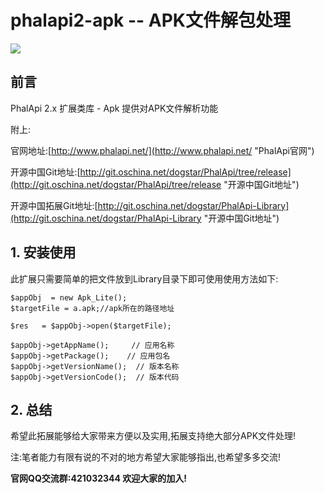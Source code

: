 # phalapi2-apk -- APK文件解包处理

![](http://webtools.qiniudn.com/master-LOGO-20150410_50.jpg)

## 前言

PhalApi 2.x 扩展类库 - Apk 提供对APK文件解析功能

附上:

官网地址:[http://www.phalapi.net/](http://www.phalapi.net/ "PhalApi官网")

开源中国Git地址:[http://git.oschina.net/dogstar/PhalApi/tree/release](http://git.oschina.net/dogstar/PhalApi/tree/release "开源中国Git地址")

开源中国拓展Git地址:[http://git.oschina.net/dogstar/PhalApi-Library](http://git.oschina.net/dogstar/PhalApi-Library "开源中国Git地址")


## 1. 安装使用

此扩展只需要简单的把文件放到Library目录下即可使用使用方法如下:

    $appObj  = new Apk_Lite(); 
    $targetFile = a.apk;//apk所在的路径地址
    
    $res   = $appObj->open($targetFile);
    
    $appObj->getAppName();     // 应用名称
    $appObj->getPackage();    // 应用包名
    $appObj->getVersionName();  // 版本名称
    $appObj->getVersionCode();  // 版本代码


## 2. 总结

希望此拓展能够给大家带来方便以及实用,拓展支持绝大部分APK文件处理!

注:笔者能力有限有说的不对的地方希望大家能够指出,也希望多多交流!

**官网QQ交流群:421032344  欢迎大家的加入!**
